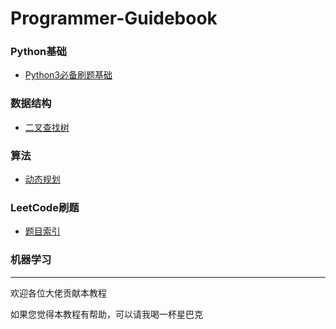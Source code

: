 # Programmer-Guidebook

### Python基础
- [Python3必备刷题基础](/Python基础/Python3.md)


### 数据结构
- [二叉查找树](/数据结构/二叉查找树.md)


### 算法
- [动态规划](/算法/动态规划.md)


### LeetCode刷题
- [题目索引](/LeetCode刷题/题目索引.md)


### 机器学习



***

欢迎各位大佬贡献本教程

如果您觉得本教程有帮助，可以请我喝一杯星巴克